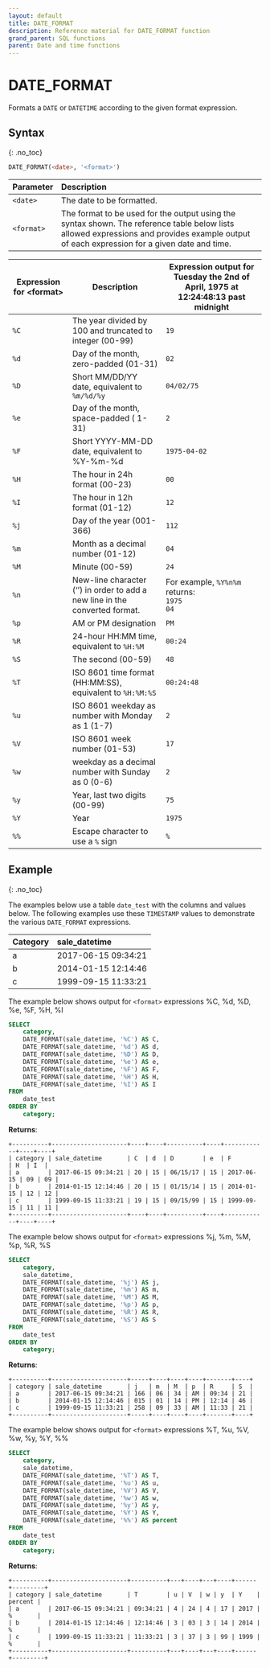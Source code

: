 ```yaml
---
layout: default
title: DATE_FORMAT
description: Reference material for DATE_FORMAT function
grand_parent: SQL functions
parent: Date and time functions
---
```


# DATE\_FORMAT

Formats a `DATE` or `DATETIME` according to the given format expression.

## Syntax
{: .no_toc}

```sql
DATE_FORMAT(<date>, '<format>')
```

| Parameter  | Description                                                                                                                                                                                |
| :---------- | :------------------------------------------------------------------------------------------------------------------------------------------------------------------------------------------ |
| `<date>`   | The date to be formatted.                                                                                                                                                                  |
| `<format>` | The format to be used for the output using the syntax shown. The reference table below lists allowed expressions and provides example output of each expression for a given date and time. |

| Expression for \<format> | Description                                                                 | Expression output for Tuesday the 2nd of April, 1975 at 12:24:48:13 past midnight          |
| ------------------------ | --------------------------------------------------------------------------- | ------------------------------------------------------------------------------------------ |
| `%C`                     | The year divided by 100 and truncated to integer (00-99)                    | `19`                                                                                       |
| `%d`                     | Day of the month, zero-padded (01-31)                                       | `02`                                                                                       |
| `%D`                     | Short MM/DD/YY date, equivalent to `%m/%d/%y`                                 | `04/02/75`                                                                                 |
| `%e`                     | Day of the month, space-padded ( 1-31)                                      | `2`                                                                                        |
| `%F`                     | Short YYYY-MM-DD date, equivalent to %Y-%m-%d                               | `1975-04-02`                                                                               |
| `%H`                     | The hour in 24h format (00-23)                                              | `00`                                                                                       |
| `%I`                     | The hour in 12h format (01-12)                                              | `12`                                                                                       |
| `%j`                     | Day of the year (001-366)                                                   | `112`                                                                                      |
| `%m`                     | Month as a decimal number (01-12)                                           | `04`                                                                                       |
| `%M`                     | Minute (00-59)                                                              | `24`                                                                                       |
| `%n`                     | New-line character (‘’) in order to add a new line in the converted format. | For example, `%Y%n%m` returns: <br>`1975`<br>`04` |
| `%p`                     | AM or PM designation                                                        | `PM`                                                                                       |
| `%R`                     | 24-hour HH:MM time, equivalent to `%H:%M`                                     | `00:24`                                                                                    |
| `%S`                     | The second (00-59)                                                          | `48`                                                                                       |
| `%T`                     | ISO 8601 time format (HH:MM:SS), equivalent to `%H:%M:%S`                     | `00:24:48`                                                                                 |
| `%u`                     | ISO 8601 weekday as number with Monday as 1 (1-7)                           | `2`                                                                                        |
| `%V`                     | ISO 8601 week number (01-53)                                                | `17`                                                                                       |
| `%w`                     | weekday as a decimal number with Sunday as 0 (0-6)                          | `2`                                                                                        |
| `%y`                     | Year, last two digits (00-99)                                               | `75`                                                                                       |
| `%Y`                     | Year                                                                        | `1975`                                                                                     |
| `%%`                     | Escape character to use a `%` sign                                          | `%`                                                                                        |

## Example
{: .no_toc}

The examples below use a table `date_test` with the columns and values below. The following examples use these `TIMESTAMP` values to demonstrate the various `DATE_FORMAT` expressions.

| Category | sale\_datetime      |
| :-------- | :------------------- |
| a        | 2017-06-15 09:34:21 |
| b        | 2014-01-15 12:14:46 |
| c        | 1999-09-15 11:33:21 |

The example below shows output for `<format>` expressions %C, %d, %D, %e, %F, %H, %I

```sql
SELECT
	category,
	DATE_FORMAT(sale_datetime, '%C') AS C,
	DATE_FORMAT(sale_datetime, '%d') AS d,
	DATE_FORMAT(sale_datetime, '%D') AS D,
	DATE_FORMAT(sale_datetime, '%e') AS e,
	DATE_FORMAT(sale_datetime, '%F') AS F,
	DATE_FORMAT(sale_datetime, '%H') AS H,
	DATE_FORMAT(sale_datetime, '%I') AS I
FROM
	date_test
ORDER BY
	category;
```

**Returns**:

```
+----------+---------------------+----+----+----------+----+------------+----+----+
| category | sale_datetime       | C  | d  | D        | e  | F          | H  | I  |
| a        | 2017-06-15 09:34:21 | 20 | 15 | 06/15/17 | 15 | 2017-06-15 | 09 | 09 |
| b        | 2014-01-15 12:14:46 | 20 | 15 | 01/15/14 | 15 | 2014-01-15 | 12 | 12 |
| c        | 1999-09-15 11:33:21 | 19 | 15 | 09/15/99 | 15 | 1999-09-15 | 11 | 11 |
+----------+---------------------+----+----+----------+----+------------+----+----+
```

The example below shows output for `<format>` expressions %j, %m, %M, %p, %R, %S

```sql
SELECT
	category,
	sale_datetime,
	DATE_FORMAT(sale_datetime, '%j') AS j,
	DATE_FORMAT(sale_datetime, '%m') AS m,
	DATE_FORMAT(sale_datetime, '%M') AS M,
	DATE_FORMAT(sale_datetime, '%p') AS p,
	DATE_FORMAT(sale_datetime, '%R') AS R,
	DATE_FORMAT(sale_datetime, '%S') AS S
FROM
	date_test
ORDER BY
	category;
```

**Returns**:

```
+----------+---------------------+-----+----+----+----+-------+----+
| category | sale_datetime       | j   | m  | M  | p  | R     | S  |
| a        | 2017-06-15 09:34:21 | 166 | 06 | 34 | AM | 09:34 | 21 |
| b        | 2014-01-15 12:14:46 | 015 | 01 | 14 | PM | 12:14 | 46 |
| c        | 1999-09-15 11:33:21 | 258 | 09 | 33 | AM | 11:33 | 21 |
+----------+---------------------+-----+----+----+----+-------+----+
```

The example below shows output for `<format>` expressions %T, %u, %V, %w, %y, %Y, %%

```sql
SELECT
	category,
	sale_datetime,
	DATE_FORMAT(sale_datetime, '%T') AS T,
	DATE_FORMAT(sale_datetime, '%u') AS u,
	DATE_FORMAT(sale_datetime, '%V') AS V,
	DATE_FORMAT(sale_datetime, '%w') AS w,
	DATE_FORMAT(sale_datetime, '%y') AS y,
	DATE_FORMAT(sale_datetime, '%Y') AS Y,
	DATE_FORMAT(sale_datetime, '%%') AS percent
FROM
	date_test
ORDER BY
	category;
```

**Returns**:

```
+----------+---------------------+----------+---+----+---+----+------+---------+
| category | sale_datetime       | T        | u | V  | w | y  | Y    | percent |
| a        | 2017-06-15 09:34:21 | 09:34:21 | 4 | 24 | 4 | 17 | 2017 | %       |
| b        | 2014-01-15 12:14:46 | 12:14:46 | 3 | 03 | 3 | 14 | 2014 | %       |
| c        | 1999-09-15 11:33:21 | 11:33:21 | 3 | 37 | 3 | 99 | 1999 | %       |
+----------+---------------------+----------+---+----+---+----+------+---------+
```
